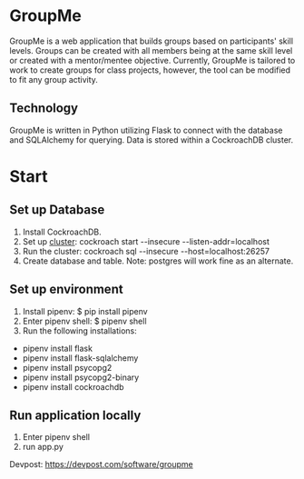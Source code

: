 GroupMe
===========
GroupMe is a web application that builds groups based on participants' skill levels. Groups can be created with all members being at the same skill level or created with a mentor/mentee objective.
Currently, GroupMe is tailored to work to create groups for class projects, however, the tool can be modified to fit any group activity.

## Technology
GroupMe is written in Python utilizing Flask to connect with the database and SQLAlchemy for querying. Data is stored within a CockroachDB cluster.

Start
==========
## Set up Database
1. Install CockroachDB.
2. Set up [cluster](https://www.cockroachlabs.com/docs/stable/start-a-local-cluster.html): cockroach start --insecure --listen-addr=localhost
3. Run the cluster: cockroach sql --insecure --host=localhost:26257
4. Create database and table.
Note: postgres will work fine as an alternate.

## Set up environment
1. Install pipenv: $ pip install pipenv
2. Enter pipenv shell: $ pipenv shell
3. Run the following installations:
- pipenv install flask
- pipenv install flask-sqlalchemy
- pipenv install psycopg2
- pipenv install psycopg2-binary
- pipenv install cockroachdb

## Run application locally
1. Enter pipenv shell
2. run app.py

Devpost: https://devpost.com/software/groupme